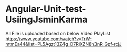 # Angular-Unit-test-UsiingJsminKarma

All File is uploaded based on below Video PlayList
https://www.youtube.com/watch?v=TrW-mtmEa44&list=PL5Agzt13Z4g_D7RjXZN8h3nR_Gpf-rcjJ
